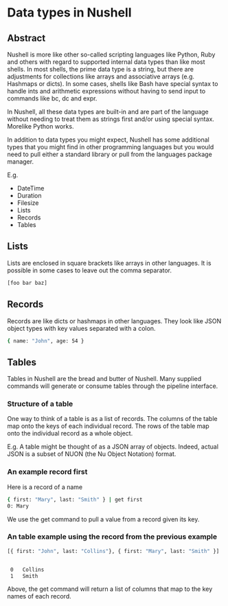 # Data types in Nushell

## Abstract

Nushell is more like other so-called scripting languages like Python, Ruby and
others with regard to supported internal data types than like most shells.
In most shells, the prime data type is a string, but there are adjustments
for collections like arrays and associative arrays (e.g. Hashmaps or dicts).
In some cases, shells like Bash have special syntax to handle ints and  arithmetic
expressions without having to send input to commands like bc, dc and expr.

In Nushell, all these data types are built-in and are part of the language
without needing to treat them as strings first and/or using special syntax. Morelike Python works.

In addition to data types you might expect, Nushell has some additional types that
you might find in other programming languages but you would need to pull
either a standard library or pull from the languages package manager.

E.g.

- DateTime
- Duration
- Filesize
- Lists
- Records 
- Tables

## Lists

Lists are enclosed in square brackets like arrays in other languages.
It is possible in some cases to leave out the comma separator.

```sh
[foo bar baz]
```

## Records

Records are like dicts or hashmaps in other languages.
They look like JSON object types with key values separated with a colon.

```sh
{ name: "John", age: 54 }
```

## Tables

Tables in Nushell are the bread and butter of Nushell. Many supplied commands
will generate or consume tables through the pipeline interface.


### Structure of a table

One way to think of a table is as a list of records. The columns of the 
table map onto the keys of each individual record. The rows of the table map onto
the individual record as a whole object.

E.g. A table might be thought of  as a JSON array of objects.
Indeed, actual JSON is a subset of NUON (the Nu Object Notation) format.

### An example record first

Here is a record of a name

```sh
{ first: "Mary", last: "Smith" } | get first
0: Mary
```

We use the get command to pull a value from a record given its key.


### An table example using the record from the previous example

```sh
[{ first: "John", last: "Collins"}, { first: "Mary", last: "Smith" }] | get last


 0   Collins 
 1   Smith   
```


Above, the get command will return a list of columns that  map to the key names of each record.

